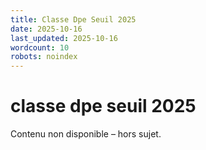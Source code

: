 ```yaml
---
title: Classe Dpe Seuil 2025
date: 2025-10-16
last_updated: 2025-10-16
wordcount: 10
robots: noindex
---
```


# classe dpe seuil 2025

Contenu non disponible – hors sujet.